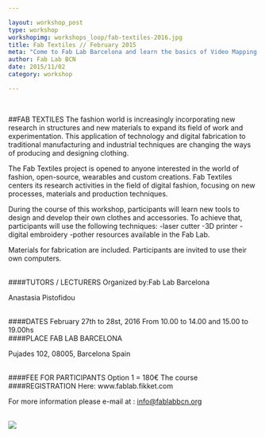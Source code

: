 ```yaml
---

layout: workshop_post
type: workshop
workshopimg: workshops_loop/fab-textiles-2016.jpg
title: Fab Textiles // February 2015
meta: "Come to Fab Lab Barcelona and learn the basics of Video Mapping and Digital Fabrication."
author: Fab Lab BCN
date: 2015/11/02
category: workshop

---
```


<br>

##FAB TEXTILES
The fashion world is increasingly incorporating new research in structures and new materials to expand its field of work and experimentation. This application of technology and digital fabrication to traditional manufacturing and industrial techniques are changing the ways of producing and designing clothing.

The Fab Textiles project is opened to anyone interested in the world of fashion, open-source, wearables and custom creations. Fab Textiles centers its research activities in the field of digital fashion, focusing on new processes, materials and production techniques. 

During the course of this workshop, participants will learn new tools to design and develop their own clothes and accessories. To achieve that, participants will use the following techniques:
-laser cutter
-3D printer
-digital embroidery
-pother resources available in the Fab Lab.


Materials for fabrication are included.
Participants are invited to use their own computers.


<br>
####TUTORS / LECTURERS
Organized by:Fab Lab Barcelona

Anastasia Pistofidou


<br>
####DATES
February 27th to 28st, 2016
From 10.00 to 14.00 and 15.00 to 19.00hs

<br>
####PLACE
FAB LAB BARCELONA

Pujades 102, 
08005, Barcelona 
Spain

<br>
####FEE FOR PARTICIPANTS
Option 1 = 180€
The course


<br>
####REGISTRATION 
Here:
www.fablab.fikket.com

For more information please e-mail at :
info@fablabbcn.org



<br>

<img src="{{site.baseurl}}{{ site.url }}/img/workshops/workshops_loop/fab-textiles-2016.jpg">


